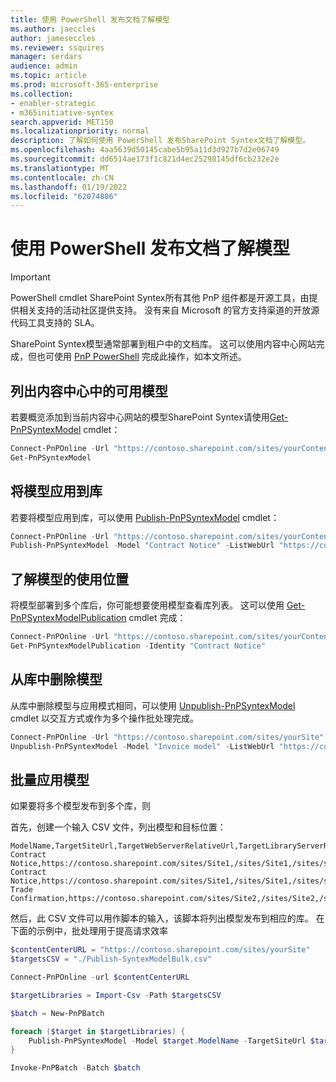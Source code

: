 ```yaml
---
title: 使用 PowerShell 发布文档了解模型
ms.author: jaeccles
author: jameseccles
ms.reviewer: ssquires
manager: serdars
audience: admin
ms.topic: article
ms.prod: microsoft-365-enterprise
ms.collection:
- enabler-strategic
- m365initiative-syntex
search.appverid: MET150
ms.localizationpriority: normal
description: 了解如何使用 PowerShell 发布SharePoint Syntex文档了解模型。
ms.openlocfilehash: 4aa5639d50145cabe5b95a11d3d927b7d2e06749
ms.sourcegitcommit: dd6514ae173f1c821d4ec25298145df6cb232e2e
ms.translationtype: MT
ms.contentlocale: zh-CN
ms.lasthandoff: 01/19/2022
ms.locfileid: "62074806"
---
```

# <a name="publish-document-understanding-models-with-powershell"></a>使用 PowerShell 发布文档了解模型

> [!IMPORTANT]
> PowerShell cmdlet SharePoint Syntex所有其他 PnP 组件都是开源工具，由提供相关支持的活动社区提供支持。 没有来自 Microsoft 的官方支持渠道的开放源代码工具支持的 SLA。

SharePoint Syntex模型通常部署到租户中的文档库。 这可以使用内容中心网站完成，但也可使用 [PnP PowerShell](https://pnp.github.io/powershell/) 完成此操作，如本文所述。

## <a name="listing-the-available-models-in-a-content-center"></a>列出内容中心中的可用模型

若要概览添加到当前内容中心网站的模型SharePoint Syntex请使用[Get-PnPSyntexModel](https://pnp.github.io/powershell/cmdlets/Get-PnPSyntexModel.html) cmdlet：

```PowerShell
Connect-PnPOnline -Url "https://contoso.sharepoint.com/sites/yourContentCenter"
Get-PnPSyntexModel
```

## <a name="apply-a-model-to-a-library"></a>将模型应用到库

若要将模型应用到库，可以使用 [Publish-PnPSyntexModel](https://pnp.github.io/powershell/cmdlets/Publish-PnPSyntexModel.html) cmdlet：

```PowerShell
Connect-PnPOnline -Url "https://contoso.sharepoint.com/sites/yourContentCenter"
Publish-PnPSyntexModel -Model "Contract Notice" -ListWebUrl "https://contoso.sharepoint.com/sites/finance" -List "Documents"
```

## <a name="understanding-where-a-model-is-used"></a>了解模型的使用位置

将模型部署到多个库后，你可能想要使用模型查看库列表。 这可以使用 [Get-PnPSyntexModelPublication](https://pnp.github.io/powershell/cmdlets/Get-PnPSyntexModelPublication.html) cmdlet 完成：

```PowerShell
Connect-PnPOnline -Url "https://contoso.sharepoint.com/sites/yourContentCenter"
Get-PnPSyntexModelPublication -Identity "Contract Notice"
```

## <a name="removing-a-model-from-a-library"></a>从库中删除模型

从库中删除模型与应用模式相同，可以使用 [Unpublish-PnPSyntexModel](https://pnp.github.io/powershell/cmdlets/Unpublish-PnPSyntexModel.html) cmdlet 以交互方式或作为多个操作批处理完成。

```PowerShell
Connect-PnPOnline -Url "https://contoso.sharepoint.com/sites/yourSite"
Unpublish-PnPSyntexModel -Model "Invoice model" -ListWebUrl "https://contoso.sharepoint.com/sites/finance" -List "Documents"
```

## <a name="apply-models-in-bulk"></a>批量应用模型

如果要将多个模型发布到多个库，则 

首先，创建一个输入 CSV 文件，列出模型和目标位置：

```CSV
ModelName,TargetSiteUrl,TargetWebServerRelativeUrl,TargetLibraryServerRelativeUrl
Contract Notice,https://contoso.sharepoint.com/sites/Site1,/sites/Site1,/sites/site1/shared%20documents
Contract Notice,https://contoso.sharepoint.com/sites/Site1,/sites/Site1,/sites/site1/other
Trade Confirmation,https://contoso.sharepoint.com/sites/Site2,/sites/Site2,/sites/site2/shared%20documents
```

然后，此 CSV 文件可以用作脚本的输入，该脚本将列出模型发布到相应的库。 在下面的示例中，批处理用于提高请求效率

```PowerShell
$contentCenterURL = "https://contoso.sharepoint.com/sites/yourSite"
$targetsCSV = "./Publish-SyntexModelBulk.csv"

Connect-PnPOnline -url $contentCenterURL

$targetLibraries = Import-Csv -Path $targetsCSV

$batch = New-PnPBatch

foreach ($target in $targetLibraries) {
    Publish-PnPSyntexModel -Model $target.ModelName -TargetSiteUrl $target.TargetSiteUrl -TargetWebServerRelativeUrl $target.TargetWebServerRelativeUrl -TargetLibraryServerRelativeUrl $target.TargetLibraryServerRelativeUrl -Batch $batch
}

Invoke-PnPBatch -Batch $batch
```
